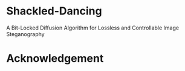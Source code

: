 # Shackled-Dancing
A Bit-Locked Diffusion Algorithm for Lossless and Controllable Image Steganography
# Acknowledgement
